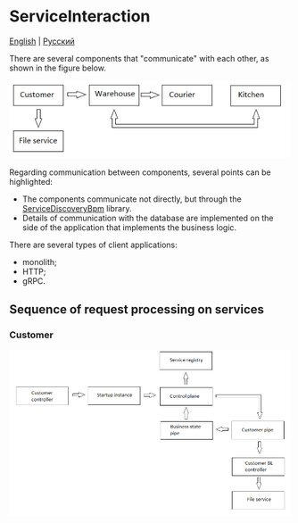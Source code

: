 # ServiceInteraction

[English](README.md) | [Русский](README.ru.md)

There are several components that "communicate" with each other, as shown in the figure below.

![ServiceInteraction](../../../docs/img/examples/ServiceInteraction.png)

Regarding communication between components, several points can be highlighted:
- The components communicate not directly, but through the [ServiceDiscoveryBpm](../../../src/ServiceDiscoveryBpm/README.md) library.
- Details of communication with the database are implemented on the side of the application that implements the business logic.

There are several types of client applications:
- monolith;
- HTTP;
- gRPC.

## Sequence of request processing on services

### Customer

![ServiceInteraction_CustomerService](../../../docs/img/examples/ServiceInteraction_CustomerService.png)
